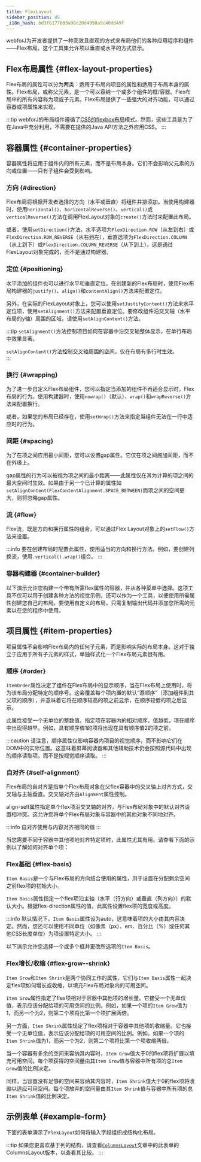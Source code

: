 ```yaml
---
title: FlexLayout
sidebar_position: 45
_i18n_hash: bd3f6177603a98c20d4958a9c40dd49f
---
```

<JavadocLink type="flexlayout" location="com/webforj/component/layout/flexlayout/FlexLayout" top='true'/>
<DocChip chip='since' label='24.00' />

webforJ为开发者提供了一种高效且直观的方式来布局他们的各种应用程序和组件——Flex布局。这个工具集允许项以垂直或水平的方式显示。

## Flex布局属性 {#flex-layout-properties}

Flex布局的属性可以分为两类：适用于布局内项目的属性和适用于布局本身的属性。Flex布局，或称父元素，是一个可以容纳一个或多个组件的框/容器。Flex布局中的所有内容称为项或子元素。Flex布局提供了一些强大的对齐功能，可以通过容器或项属性来实现。

:::tip
webforJ的布局组件遵循了[CSS的flexbox布局](https://css-tricks.com/snippets/css/a-guide-to-flexbox/)模式。然而，这些工具是为了在Java中充分利用，不需要在提供的Java API方法之外应用CSS。
:::

## 容器属性 {#container-properties}

容器属性将应用于组件内的所有元素，而不是布局本身。它们不会影响父元素的方向或位置——只有子组件会受到影响。

### 方向 {#direction}

Flex布局将根据开发者选择的方向（水平或垂直）将组件并排添加。当使用构建器时，使用`horizontal()`、`horizontalReverse()`、`vertical()`或`verticalReverse()`方法在调用FlexLayout对象的`create()`方法时来配置此布局。

或者，使用`setDirection()`方法。水平选项为`FlexDirection.ROW`（从左到右）或`FlexDirection.ROW_REVERSE`（从右到左），垂直选项为`FlexDirection.COLUMN`（从上到下）或`FlexDirection.COLUMN_REVERSE`（从下到上）。这是通过FlexLayout对象完成的，而不是通过构建器。

<ComponentDemo 
path='/webforj/flexdirection?' 
javaE='https://raw.githubusercontent.com/webforj/webforj-documentation/refs/heads/main/src/main/java/com/webforj/samples/views/flexlayout/container/FlexDirectionView.java'
cssURL='/css/flexlayout/container/flexContainerBuilder.css'
height="275px"
/>

### 定位 {#positioning}

水平添加的组件也可以进行水平和垂直定位。在创建新的Flex布局时，使用Flex布局构建器的`justify()`、`align()`和`contentAlign()`方法来配置定位。

另外，在实际的FlexLayout对象上，您可以使用`setJustifyContent()`方法来水平定位项，使用`setAlignment()`方法来配置垂直定位。要修改组件沿交叉轴（水平布局的y轴）周围的区域，请使用`setAlignContent()`方法。

:::tip
`setAlignment()`方法控制项目如何在容器中沿交叉轴整体显示，在单行布局中效果显著。

`setAlignContent()`方法控制交叉轴周围的空间，仅在布局有多行时生效。  
:::

<ComponentDemo 
path='/webforj/flexpositioning?' 
javaE='https://raw.githubusercontent.com/webforj/webforj-documentation/refs/heads/main/src/main/java/com/webforj/samples/views/flexlayout/container/FlexPositioningView.java'
cssURL='/css/flexlayout/container/flexContainerBuilder.css'
height="375px"
/>

### 换行 {#wrapping}

为了进一步自定义Flex布局组件，您可以指定当添加的组件不再适合显示时，Flex布局的行为。使用构建器时，使用`nowrap()`（默认）、`wrap()`和`wrapReverse()`方法来配置换行。

或者，如果您的布局已经存在，使用`setWrap()`方法来指定当组件无法在一行中适应时的行为。

### 间距 {#spacing}

为了在项之间应用最小间距，您可以设置gap属性。它仅在项之间施加间距，而不在外缘上。

gap属性的行为可以被视为项之间的最小距离——此属性仅在其为计算的项之间的最大空间时生效。如果由于另一个已计算的属性如`setAlignContent(FlexContentAlignment.SPACE_BETWEEN)`而项之间的空间更大，则将忽略gap属性。

### 流 {#flow}

Flex流，既是方向和换行属性的组合，可以通过Flex Layout对象上的`setFlow()`方法来设置。

:::info
要在创建布局时配置此属性，使用适当的方向和换行方法。例如，要创建列换流，使用`.vertical().wrap()`组合。
:::

### 容器构建器 {#container-builder}

以下演示允许您构建一个带有所需flex属性的容器，并从各种菜单中选择。这项工具不仅可以用于创建各种方法的视觉示例，还可以作为一个工具，以便使用所需属性创建您自己的布局。要使用自定义的布局，只需复制输出代码并添加您所需的元素以在您的程序中使用。

<ComponentDemo 
path='/webforj/flexcontainerbuilder?' 
javaE='https://raw.githubusercontent.com/webforj/webforj-documentation/refs/heads/main/src/main/java/com/webforj/samples/views/flexlayout/container/FlexContainerBuilderView.java'
cssURL='/css/flexlayout/container/flexContainerBuilder.css'
height="600px"
/>

## 项目属性 {#item-properties}

项目属性不会影响Flex布局内的任何子元素，而是影响实际的布局本身。这对于独立于应用于所有子元素的样式，单独样式化一个Flex布局元素很有用。

### 顺序 {#order}

`ItemOrder`属性决定了组件在Flex布局中的显示顺序，当在Flex布局上使用时，将为该布局分配特定的顺序号。这会覆盖每个项内置的默认“源顺序”（添加组件到其父项的顺序），并意味着它将在顺序较高的项之前显示，在顺序较低的项之后显示。

此属性接受一个无单位的整数值，指定项在容器内的相对顺序。值越低，项在顺序中出现得越早。例如，具有顺序值1的项将出现在具有顺序值2的项之前。

:::caution
请注意，顺序属性仅影响容器内项目的视觉顺序，而不影响它们在DOM中的实际位置。这意味着屏幕阅读器和其他辅助技术仍会按照源代码中出现的顺序读取项，而不是按视觉顺序读取。
:::

<ComponentDemo 
path='/webforj/flexorder?' 
javaE='https://raw.githubusercontent.com/webforj/webforj-documentation/refs/heads/main/src/main/java/com/webforj/samples/views/flexlayout/item/FlexOrderView.java'
cssURL='/css/flexlayout/container/flexContainerBuilder.css'
height="320px"
/>

### 自对齐 {#self-alignment}

Flex布局的自对齐是指单个Flex布局对象在父flex容器中的交叉轴上对齐方式，交叉轴与主轴垂直。交叉轴对齐由`Alignment`属性控制。

align-self属性指定单个flex项沿交叉轴的对齐，与Flex布局对象中的默认对齐设置相冲突。这允许您将单个Flex布局对象与容器中的其他对象不同地对齐。

:::info
自对齐使用与内容对齐相同的值
:::

当您需要不同于容器中其他项地对齐特定项时，此属性尤其有用。请查看下面的示例以了解如何对齐单个项：

<ComponentDemo 
path='/webforj/flexselfalign?' 
javaE='https://raw.githubusercontent.com/webforj/webforj-documentation/refs/heads/main/src/main/java/com/webforj/samples/views/flexlayout/item/FlexSelfAlignView.java'
cssURL='/css/flexlayout/container/flexContainerBuilder.css'
height="350px"
/>

### Flex基础 {#flex-basis}

`Item Basis`是一个与Flex布局的方向结合使用的属性，用于设置在分配剩余空间之前flex项的初始大小。

`Item Basis`属性指定一个flex项沿主轴（水平（行方向）或垂直（列方向））的默认大小。根据flex-direction属性的值，此属性设置flex项的宽度或高度。

:::info
默认情况下，`Item Basis`属性设为auto，这意味着项的大小由其内容决定。然而，您还可以使用不同单位（如像素（px）、em、百分比（%）或任何其他CSS长度单位）为项设置特定大小。
:::

以下演示允许您选择一个或多个框并更改所选项的`Item Basis`。

<ComponentDemo 
path='/webforj/flexbasis?' 
javaE='https://raw.githubusercontent.com/webforj/webforj-documentation/refs/heads/main/src/main/java/com/webforj/samples/views/flexlayout/FlexBasisView.java'
height="300px"
/>

### Flex增长/收缩 {#flex-grow--shrink}

`Item Grow`和`Item Shrink`是两个协同工作的属性，它们与`Item Basis`属性一起决定flex项如何增长或收缩，以填充Flex布局对象内的可用空间。

`Item Grow`属性指定了flex项相对于容器中其他项的增长量。它接受一个无单位值，表示应该分配给项的可用空间的比例。例如，如果一个项的`Item Grow`值为1，而另一个为2，则第二个项将比第一个项扩展两倍。

另一方面，`Item Shrink`属性规定了flex项相对于容器中其他项的收缩量。它也接受一个无单位值，表示应该分配给项的可用空间的比例。例如，如果一个项的`Item Shrink`值为1，而另一个为2，则第二个项将比第一个项收缩两倍。

当一个容器有多余的空间来容纳其内容时，`Item Grow`值大于0的flex项将扩展以填充可用空间。每个项获得的空间量由其`Item Grow`值与容器中所有项的总`Item Grow`值的比例决定。

同样，当容器没有足够的空间来容纳其内容时，`Item Shrink`值大于0的flex项将收缩以适应可用空间。每个项放弃的空间量由其`Item Shrink`值与容器中所有项的总`Item Shrink`值的比例决定。

## 示例表单 {#example-form}
下面的表单演示了`FlexLayout`如何将输入字段组织成结构化布局。

:::tip
如果您更喜欢基于列的结构，请查看[`ColumnsLayout`](../components/columns-layout)文章中的此表单的ColumnsLayout版本，以查看其比较。
:::

<ComponentDemo 
path='/webforj/flexlayout?' 
javaE='https://raw.githubusercontent.com/webforj/webforj-documentation/refs/heads/main/src/main/java/com/webforj/samples/views/flexlayout/FlexLayoutView.java'
cssURL='/css/flexlayout/flexLayout.css'
height="620px"
/>
